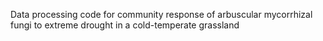 Data processing code for community response of arbuscular mycorrhizal fungi to extreme drought in a cold-temperate grassland

